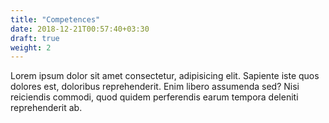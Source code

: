 ```yaml
---
title: "Competences"
date: 2018-12-21T00:57:40+03:30
draft: true
weight: 2
---
```


Lorem ipsum dolor sit amet consectetur, adipisicing elit. Sapiente iste quos dolores est, doloribus reprehenderit. Enim libero assumenda sed? Nisi reiciendis commodi, quod quidem perferendis earum tempora deleniti reprehenderit ab.